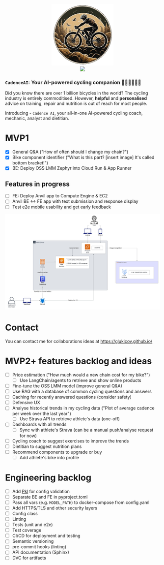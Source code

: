 <p align="center">
<img src="theme/assets/image.png" height="200">
<br>
<img src="https://img.shields.io/badge/Python-FFD43B?style=for-the-badge&logo=python&logoColor=blue">
</p>

### `CadenceAI`: Your AI-powered cycling companion 🚴🏻‍♀🤖️🚴‍♂
Did you know there are over 1 billion bicycles in the world? The cycling industry is entirely commoditised.
However, **helpful** and **personalised** advice on training, repair and nutrition is out of reach for most people. 

Introducing - `Cadence AI`, your all-in-one AI-powered cycling coach, mechanic, analyst and dietitian. 


# MVP1
- [x] General Q&A ("How of often should I change my chain?")
- [x] Bike component identifier ("What is this part? [insert image] It's called bottom bracket!")
- [x] BE: Deploy OSS LMM Zephyr into  Cloud Run & App Runner

## Features in progress
- [ ] FE: Deploy Anvil app to Compute Engine & EC2
- [ ] Anvil BE <-> FE app with text submission and response display
- [ ] Test e2e mobile usability and get early feedback

<p align="center">
<img src="docs/img/mvp1.jpeg">
</p>

# Contact 
You can contact me for collaborations ideas at https://glukicov.github.io/

# MVP2+ features backlog and ideas 
- [ ] Price estimation ("How much would a new chain cost for my bike?")
  - [ ] Use LangChain/agents to retrieve and show online products
- [ ] Fine-tune the OSS LMM model (improve general Q&A) 
- [ ] Use RAG with a database of common cycling questions and answers
- [ ] Caching for recently answered questions (consider safety)
- [ ] Defensive UX
- [ ] Analyse historical trends in my cycling data ("Plot of average cadence per week over the last year")
  - [ ] Use Strava API to retrieve athlete's data (one-off)
- [ ] Dashboards with all trends
  - [ ] Sync with athlete's Strava (can be a manual push/analyse request for now) 
- [ ] Cycling coach to suggest exercises to improve the trends
- [ ] Dietitian to suggest nutrition plans 
- [ ] Recommend components to upgrade or buy 
  - [ ] Add athlete's bike into profile    

# Engineering backlog
- [ ] Add [Pkl](https://pkl-lang.org/blog/introducing-pkl.html) for config validation
- [ ] Separate BE and FE in pyproject.toml
- [ ] Pass all vars (e.g. `MODEL_PATH`) to docker-compose from config.yaml
- [ ] Add HTTPS/TLS and other security layers 
- [ ] Config class 
- [ ] Linting 
- [ ] Tests (unit and e2e)
- [ ] Test coverage 
- [ ] CI/CD for deployment and testing
- [ ] Semantic versioning 
- [ ] pre-commit hooks (linting)
- [ ] API documentation (Sphinx)
- [ ] DVC for artifacts 
